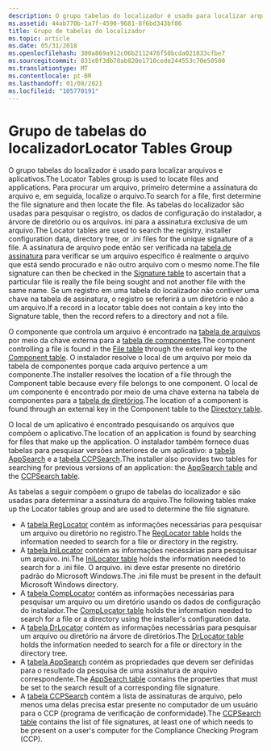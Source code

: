 ```yaml
---
description: O grupo tabelas do localizador é usado para localizar arquivos e aplicativos.
ms.assetid: 44ab770b-1a7f-4590-9681-8f6bd343bf86
title: Grupo de tabelas do localizador
ms.topic: article
ms.date: 05/31/2018
ms.openlocfilehash: 300a869a912c06b2112476f50bcda021833cfbe7
ms.sourcegitcommit: 831e8f3db78ab820e1710cede244553c70e50500
ms.translationtype: MT
ms.contentlocale: pt-BR
ms.lasthandoff: 01/08/2021
ms.locfileid: "105770191"
---
```

# <a name="locator-tables-group"></a><span data-ttu-id="9d679-103">Grupo de tabelas do localizador</span><span class="sxs-lookup"><span data-stu-id="9d679-103">Locator Tables Group</span></span>

<span data-ttu-id="9d679-104">O grupo tabelas do localizador é usado para localizar arquivos e aplicativos.</span><span class="sxs-lookup"><span data-stu-id="9d679-104">The Locator Tables group is used to locate files and applications.</span></span> <span data-ttu-id="9d679-105">Para procurar um arquivo, primeiro determine a assinatura do arquivo e, em seguida, localize o arquivo.</span><span class="sxs-lookup"><span data-stu-id="9d679-105">To search for a file, first determine the file signature and then locate the file.</span></span> <span data-ttu-id="9d679-106">As tabelas do localizador são usadas para pesquisar o registro, os dados de configuração do instalador, a árvore de diretório ou os arquivos. ini para a assinatura exclusiva de um arquivo.</span><span class="sxs-lookup"><span data-stu-id="9d679-106">The Locator tables are used to search the registry, installer configuration data, directory tree, or .ini files for the unique signature of a file.</span></span> <span data-ttu-id="9d679-107">A assinatura de arquivo pode então ser verificada na [tabela de assinatura](signature-table.md) para verificar se um arquivo específico é realmente o arquivo que está sendo procurado e não outro arquivo com o mesmo nome.</span><span class="sxs-lookup"><span data-stu-id="9d679-107">The file signature can then be checked in the [Signature table](signature-table.md) to ascertain that a particular file is really the file being sought and not another file with the same name.</span></span> <span data-ttu-id="9d679-108">Se um registro em uma tabela do localizador não contiver uma chave na tabela de assinatura, o registro se referirá a um diretório e não a um arquivo.</span><span class="sxs-lookup"><span data-stu-id="9d679-108">If a record in a locator table does not contain a key into the Signature table, then the record refers to a directory and not a file.</span></span>

<span data-ttu-id="9d679-109">O componente que controla um arquivo é encontrado na [tabela de arquivos](file-table.md) por meio da chave externa para a [tabela de componentes](component-table.md).</span><span class="sxs-lookup"><span data-stu-id="9d679-109">The component controlling a file is found in the [File table](file-table.md) through the external key to the [Component table](component-table.md).</span></span> <span data-ttu-id="9d679-110">O instalador resolve o local de um arquivo por meio da tabela de componentes porque cada arquivo pertence a um componente.</span><span class="sxs-lookup"><span data-stu-id="9d679-110">The installer resolves the location of a file through the Component table because every file belongs to one component.</span></span> <span data-ttu-id="9d679-111">O local de um componente é encontrado por meio de uma chave externa na tabela de componentes para a [tabela de diretórios](directory-table.md).</span><span class="sxs-lookup"><span data-stu-id="9d679-111">The location of a component is found through an external key in the Component table to the [Directory table](directory-table.md).</span></span>

<span data-ttu-id="9d679-112">O local de um aplicativo é encontrado pesquisando os arquivos que compõem o aplicativo.</span><span class="sxs-lookup"><span data-stu-id="9d679-112">The location of an application is found by searching for files that make up the application.</span></span> <span data-ttu-id="9d679-113">O instalador também fornece duas tabelas para pesquisar versões anteriores de um aplicativo: a [tabela AppSearch](appsearch-table.md) e a [tabela CCPSearch](ccpsearch-table.md).</span><span class="sxs-lookup"><span data-stu-id="9d679-113">The installer also provides two tables for searching for previous versions of an application: the [AppSearch table](appsearch-table.md) and the [CCPSearch table](ccpsearch-table.md).</span></span>

<span data-ttu-id="9d679-114">As tabelas a seguir compõem o grupo de tabelas do localizador e são usadas para determinar a assinatura do arquivo.</span><span class="sxs-lookup"><span data-stu-id="9d679-114">The following tables make up the Locator tables group and are used to determine the file signature.</span></span>

-   <span data-ttu-id="9d679-115">A [tabela RegLocator](reglocator-table.md) contém as informações necessárias para pesquisar um arquivo ou diretório no registro.</span><span class="sxs-lookup"><span data-stu-id="9d679-115">The [RegLocator table](reglocator-table.md) holds the information needed to search for a file or directory in the registry.</span></span>
-   <span data-ttu-id="9d679-116">A [tabela IniLocator](inilocator-table.md) contém as informações necessárias para pesquisar um arquivo. ini.</span><span class="sxs-lookup"><span data-stu-id="9d679-116">The [IniLocator table](inilocator-table.md) holds the information needed to search for a .ini file.</span></span> <span data-ttu-id="9d679-117">O arquivo. ini deve estar presente no diretório padrão do Microsoft Windows.</span><span class="sxs-lookup"><span data-stu-id="9d679-117">The .ini file must be present in the default Microsoft Windows directory.</span></span>
-   <span data-ttu-id="9d679-118">A [tabela CompLocator](complocator-table.md) contém as informações necessárias para pesquisar um arquivo ou um diretório usando os dados de configuração do instalador.</span><span class="sxs-lookup"><span data-stu-id="9d679-118">The [CompLocator table](complocator-table.md) holds the information needed to search for a file or a directory using the installer's configuration data.</span></span>
-   <span data-ttu-id="9d679-119">A [tabela DrLocator](drlocator-table.md) contém as informações necessárias para pesquisar um arquivo ou diretório na árvore de diretórios.</span><span class="sxs-lookup"><span data-stu-id="9d679-119">The [DrLocator table](drlocator-table.md) holds the information needed to search for a file or directory in the directory tree.</span></span>
-   <span data-ttu-id="9d679-120">A [tabela AppSearch](appsearch-table.md) contém as propriedades que devem ser definidas para o resultado da pesquisa de uma assinatura de arquivo correspondente.</span><span class="sxs-lookup"><span data-stu-id="9d679-120">The [AppSearch table](appsearch-table.md) contains the properties that must be set to the search result of a corresponding file signature.</span></span>
-   <span data-ttu-id="9d679-121">A [tabela CCPSearch](ccpsearch-table.md) contém a lista de assinaturas de arquivo, pelo menos uma delas precisa estar presente no computador de um usuário para o CCP (programa de verificação de conformidade).</span><span class="sxs-lookup"><span data-stu-id="9d679-121">The [CCPSearch table](ccpsearch-table.md) contains the list of file signatures, at least one of which needs to be present on a user's computer for the Compliance Checking Program (CCP).</span></span>

 

 




